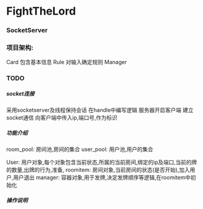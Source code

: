 # FightTheLord


### SocketServer



### 项目架构:
Card 包含基本信息
Rule 对输入确定规则
Manager 



### TODO  

##### socket连接
采用socketserver及线程保持会话
在handle中编写逻辑
服务器开启客户端
建立socket通信
向客户端中传入ip,端口号,作为标识

##### 功能介绍
room_pool: 房间池,房间的集合
user_pool: 用户池,用户的集合

User: 用户对象,每个对象包含当前状态,所属的当前房间,绑定的ip及端口,当前的牌的数量,出牌的行为,准备,
roomitem: 房间对象,当前房间的状态(是否开始),加入用户,用户退出
manager: 容器对象,用于发牌,决定发牌顺序等逻辑,在roomitem中初始化


##### 操作说明


